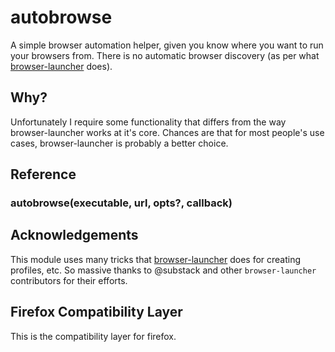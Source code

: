 # autobrowse

A simple browser automation helper, given you know where you want to run
your browsers from.  There is no automatic browser discovery (as per
what [browser-launcher](https://github.com/substack/browser-launcher) does).

## Why?

Unfortunately I require some functionality that differs from the way
browser-launcher works at it's core.  Chances are that for most people's
use cases, browser-launcher is probably a better choice.

## Reference

### autobrowse(executable, url, opts?, callback)

## Acknowledgements

This module uses many tricks that
[browser-launcher](https://github.com/substack/browser-launcher) does for
creating profiles, etc. So massive thanks to @substack and other
`browser-launcher` contributors for their efforts.

## Firefox Compatibility Layer

This is the compatibility layer for firefox.
